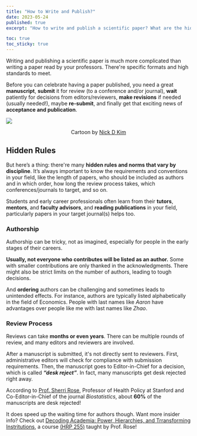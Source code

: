 ```yaml
---
title: "How to Write and Publish?"
date: 2023-05-24
published: true
excerpt: "How to write and publish a scientific paper? What are the hidden rules?"

toc: true
toc_sticky: true
---
```


Writing and publishing a scientific paper is much more complicated than writing a paper read by your professors. There're specific formats and high standards to meet. 

Before you can celebrate having a paper published, you need a great **manuscript**, **submit** it for review (to a conference and/or journal), **wait** patiently for decisions from editors/reviewers, **make revisions** if needed (usually needed!), maybe **re-submit**, and finally get that exciting news of **acceptance and publication**.

<img src="https://s3-eu-west-1.amazonaws.com/ppreviews-plos-725668748/1556153/preview.jpg">
<p style="text-align:center">Cartoon by <a href="https://en.wikipedia.org/wiki/Nick_D._Kim">Nick D Kim</a></p>

## Hidden Rules

But here’s a thing: there're many **hidden rules and norms that vary by discipline**. It’s always important to know the requirements and conventions in your field, like the length of papers, who should be included as authors and in which order, how long the review process takes, which conferences/journals to target, and so on. 

Students and early career professionals often learn from their **tutors**, **mentors**, and **faculty advisors**, and **reading publications** in your field, particularly papers in your target journal(s) helps too.

### Authorship

Authorship can be tricky, not as imagined, especially for people in the early stages of their careers.

**Usually, not everyone who contributes will be listed as an author.** Some with smaller contributions are only thanked in the acknowledgments. There might also be strict limits on the number of authors, leading to tough decisions. 

And **ordering** authors can be challenging and sometimes leads to unintended effects. For instance, authors are typically listed alphabetically in the field of Economics. People with last names like *Aaron* have advantages over people like me with last names like *Zhao*.

### Review Process

Reviews can take **months or even years**. There can be multiple rounds of review, and many editors and reviewers are involved. 

After a manuscript is submitted, it's not directly sent to reviewers. First, administrative editors will check for compliance with submission requirements. Then, the manuscript goes to Editor-in-Chief for a decision, which is called ***“desk reject”***. In fact, many manuscripts get desk rejected right away. 

According to <a href="https://profiles.stanford.edu/sherrirose">Prof. Sherri Rose</a>, Professor of Health Policy at Stanford and Co-Editor-in-Chief of the journal *Biostatistics*, about **60%** of the manuscripts are desk rejected! 

It does speed up the waiting time for authors though. Want more insider info? Check out <a href="https://decodingacademia.org/">Decoding Academia: Power, Hierarchies, and Trransforming Instritutions</a>, a course <a href="https://explorecourses.stanford.edu/search?academicYear=&catalog=&collapse=&filter-coursestatus-Active=on&page=0&q=HRP%20255&view=catalog">(HRP 255)</a> taught by Prof. Rose!

